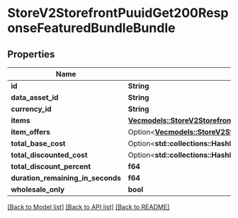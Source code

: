 # StoreV2StorefrontPuuidGet200ResponseFeaturedBundleBundle

## Properties

Name | Type | Description | Notes
------------ | ------------- | ------------- | -------------
**id** | **String** | UUID | 
**data_asset_id** | **String** | UUID | 
**currency_id** | **String** | Currency ID | 
**items** | [**Vec<models::StoreV2StorefrontPuuidGet200ResponseFeaturedBundleBundleItemsInner>**](_store_v2_storefront__puuid__get_200_response_FeaturedBundle_Bundle_Items_inner.md) |  | 
**item_offers** | Option<[**Vec<models::StoreV2StorefrontPuuidGet200ResponseFeaturedBundleBundleItemOffersInner>**](_store_v2_storefront__puuid__get_200_response_FeaturedBundle_Bundle_ItemOffers_inner.md)> |  | 
**total_base_cost** | Option<**std::collections::HashMap<String, f64>**> |  | 
**total_discounted_cost** | Option<**std::collections::HashMap<String, f64>**> |  | 
**total_discount_percent** | **f64** |  | 
**duration_remaining_in_seconds** | **f64** |  | 
**wholesale_only** | **bool** |  | 

[[Back to Model list]](../README.md#documentation-for-models) [[Back to API list]](../README.md#documentation-for-api-endpoints) [[Back to README]](../README.md)


